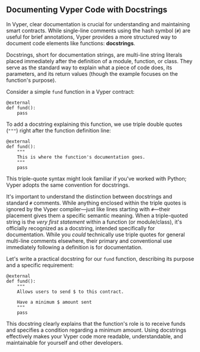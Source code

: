 ## Documenting Vyper Code with Docstrings

In Vyper, clear documentation is crucial for understanding and maintaining smart contracts. While single-line comments using the hash symbol (`#`) are useful for brief annotations, Vyper provides a more structured way to document code elements like functions: **docstrings**.

Docstrings, short for documentation strings, are multi-line string literals placed immediately after the definition of a module, function, or class. They serve as the standard way to explain what a piece of code does, its parameters, and its return values (though the example focuses on the function's purpose).

Consider a simple `fund` function in a Vyper contract:

```vyper
@external
def fund():
    pass
```

To add a docstring explaining this function, we use triple double quotes (`"""`) right after the function definition line:

```vyper
@external
def fund():
    """
    This is where the function's documentation goes.
    """
    pass
```

This triple-quote syntax might look familiar if you've worked with Python; Vyper adopts the same convention for docstrings.

It's important to understand the distinction between docstrings and standard `#` comments. While anything enclosed within the triple quotes is ignored by the Vyper compiler—just like lines starting with `#`—their placement gives them a specific semantic meaning. When a triple-quoted string is the *very first statement* within a function (or module/class), it's officially recognized as a docstring, intended specifically for documentation. While you *could* technically use triple quotes for general multi-line comments elsewhere, their primary and conventional use immediately following a definition is for documentation.

Let's write a practical docstring for our `fund` function, describing its purpose and a specific requirement:

```vyper
@external
def fund():
    """
    Allows users to send $ to this contract.

    Have a minimum $ amount sent
    """
    pass
```

This docstring clearly explains that the function's role is to receive funds and specifies a condition regarding a minimum amount. Using docstrings effectively makes your Vyper code more readable, understandable, and maintainable for yourself and other developers.